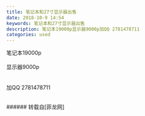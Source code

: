 ```yaml
---
title: 笔记本和27寸显示器出售
date: 2018-10-9 14:54
keywords: 笔记本和27寸显示器出售
description: 笔记本19000p显示器9000p加QQ 2781478711
categories: used
---
```

<td class="t_f" id="postmessage_1981399">

笔记本19000p<br/>
<br/>
显示器9000p<br/>
<br/>
<br/>
加QQ 2781478711<br/>
<br/>
<img alt="" border="0" class="zoom" data-cf-modified-a95d55d411f702c06e4c0b0c-="" file="http://www.flw.ph/data/appbyme/upload/image/201810/09/hMsYCdzX8k2g.jpg" id="aimg_c434S" lazyloadthumb="1" onclick="" onmouseover="" src="http://www.flw.ph/data/appbyme/upload/image/201810/09/hMsYCdzX8k2g.jpg"/><br/>
<img alt="" border="0" class="zoom" data-cf-modified-a95d55d411f702c06e4c0b0c-="" file="http://www.flw.ph/data/appbyme/upload/image/201810/09/gZ8VP1vSaNst.jpg" id="aimg_USXgW" lazyloadthumb="1" onclick="" onmouseover="" src="http://www.flw.ph/data/appbyme/upload/image/201810/09/gZ8VP1vSaNst.jpg"/><br/>
<img alt="" border="0" class="zoom" data-cf-modified-a95d55d411f702c06e4c0b0c-="" file="http://www.flw.ph/data/appbyme/upload/image/201810/09/2RjxjVW1tI3F.jpg" id="aimg_TZl7d" lazyloadthumb="1" onclick="" onmouseover="" src="http://www.flw.ph/data/appbyme/upload/image/201810/09/2RjxjVW1tI3F.jpg"/><br/>
</td>
###### 转载自[菲龙网]